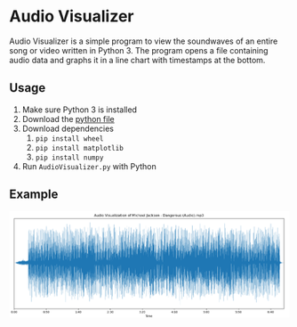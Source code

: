 # Audio Visualizer

Audio Visualizer is a simple program to view the soundwaves of an entire song or video written in Python 3. The program opens a file containing audio data and graphs it in a line chart with timestamps at the bottom.

## Usage
1. Make sure Python 3 is installed
2. Download the [python file](https://raw.githubusercontent.com/BrandonXLF/audio-visualizer/master/AudioVisualizer.py)
3. Download dependencies
	1. `pip install wheel`
	2. `pip install matplotlib`
	3. `pip install numpy`
4. Run `AudioVisualizer.py` with Python

## Example
![](https://raw.githubusercontent.com/BrandonXLF/audio-visualizer/master/example.png) 
